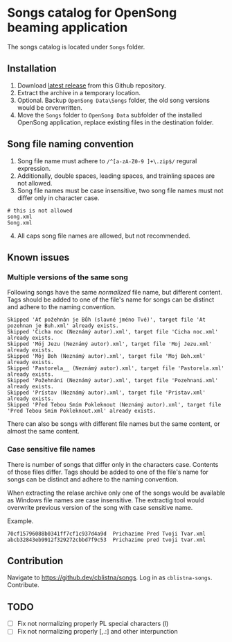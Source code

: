 # Songs catalog for OpenSong beaming application

The songs catalog is located under `Songs` folder.

## Installation

1. Download [latest release](https://github.com/cblistna/songs/releases/latest) from this Github repository.
2. Extract the archive in a temporary location.
3. Optional. Backup `OpenSong Data\Songs` folder, the old song versions would be orverwritten.
4. Move the `Songs` folder to `OpenSong Data` subfolder of the installed OpenSong application, replace existing files in the destination folder.

## Song file naming convention
1. Song file name must adhere to `/^[a-zA-Z0-9 ]+\.zip$/` regural expression.
2. Additionally, double spaces, leading spaces, and trainling spaces are not allowed.
3. Song file names must be case insensitive, two song file names must not differ only in character case.
  ```
  # this is not allowed
  song.xml
  Song.xml
  ```
4. All caps song file names are allowed, but not recommended.

## Known issues

### Multiple versions of the same song

Following songs have the same *normalized* file name, but different content.
Tags should be added to one of the file's name for songs can be distinct and adhere to the naming convention.

```
Skipped 'Ať požehnán je Bůh (slavné jméno Tvé)', target file 'At pozehnan je Buh.xml' already exists.
Skipped 'Cicha noc (Neznámý autor).xml', target file 'Cicha noc.xml' already exists.
Skipped 'Mój Jezu (Neznámý autor).xml', target file 'Moj Jezu.xml' already exists.
Skipped 'Môj Boh (Neznámý autor).xml', target file 'Moj Boh.xml' already exists.
Skipped 'Pastorela__ (Neznámý autor).xml', target file 'Pastorela.xml' already exists.
Skipped 'Požehnání (Neznámý autor).xml', target file 'Pozehnani.xml' already exists.
Skipped 'Prístav (Neznámý autor).xml', target file 'Pristav.xml' already exists.
Skipped 'Před Tebou Smím Pokleknout (Neznámý autor).xml', target file 'Pred Tebou Smim Pokleknout.xml' already exists.
```

There can also be songs with different file names but the same content, or almost the same content.

### Case sensitive file names

There is number of songs that differ only in the characters case.
Contents of those files differ.
Tags should be added to one of the file's name for songs can be distinct and adhere to the naming convention.

When extracting the relase archive only one of the songs would be available as Windows file names are case insensitive.
The extractig tool would overwrite previous version of the song with case sensitive name.

Example.
```
70cf15796088b0341ff7cf1c937d4a9d  Prichazime Pred Tvoji Tvar.xml
abcb32843eb9912f329272cbbd7f9c53  Prichazime pred tvoji tvar.xml
```

## Contribution

Navigate to https://github.dev/cblistna/songs. Log in as `cblistna-songs`. Contribute.

## TODO
- [ ] Fix not normalizing properly PL special characters (l)
- [ ] Fix not normalizing properly [,.:] and other interpunction
